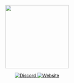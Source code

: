 <p align="center"><a href="https://sinysell.com" target="_blank"><img src="https://blum-panel.com/assets/images/favicon.png" width="200"></a></p>

<div align="center">
<a href="https://discord.gg/cMVT7j3Xvw" target="_blank">
<img src=https://img.shields.io/badge/Discord-%2308090A.svg?&style=for-the-badge&logo=Discord&logoColor=white alt=Discord style="margin-bottom: 5px;" />
</a>
<a href="https://sinysell.com" target="_blank">
<img src=https://img.shields.io/badge/Website-%23000000.svg?&style=for-the-badge&logo=Web&logoColor=white alt=Website style="margin-bottom: 5px;" />
</a>  
</div>  
  

<br/>  
